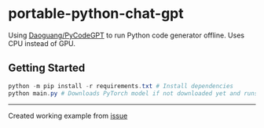 # portable-python-chat-gpt

Using [Daoguang/PyCodeGPT](https://github.com/microsoft/PyCodeGPT) to run Python code generator offline. Uses CPU instead of GPU.

## Getting Started

```powershell
python -m pip install -r requirements.txt # Install dependencies
python main.py # Downloads PyTorch model if not downloaded yet and runs the app/script
```

---

Created working example from [issue](https://github.com/microsoft/PyCodeGPT/issues/8)

